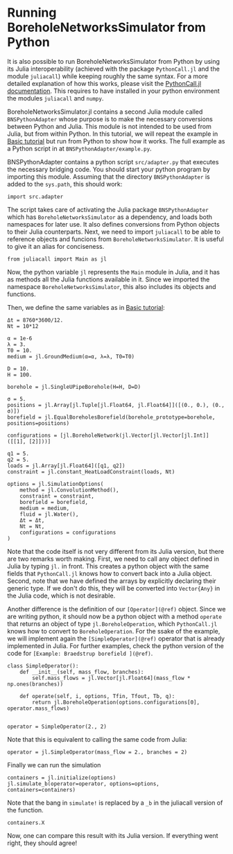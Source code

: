 # Running BoreholeNetworksSimulator from Python

It is also possible to run BoreholeNetworksSimulator from Python by using its Julia interoperability (achieved with the package `PythonCall.jl` and the module `juliacall`) while keeping roughly the same syntax. For a more detailed explanation of how this works, please visit the [PythonCall.jl documentation](https://juliapy.github.io/PythonCall.jl/stable/).
This requires to have installed in your python environment the modules `juliacall` and `numpy`.

BoreholeNetworksSimulator.jl contains a second Julia module called `BNSPythonAdapter` whose purpose is to make the necessary conversions between Python and Julia. This module is not intended to be used from Julia, but from within Python.
In this tutorial, we will repeat the example in [Basic tutorial](@ref) but run from Python to show how it works. The full example as a Python script in at `BNSPythonAdapter/example.py`.

BNSPythonAdapter contains a python script `src/adapter.py` that executes the necessary bridging code.
You should start your python program by importing this module. Assuming that the directory `BNSPythonAdapter` is added to the `sys.path`, this should work:
````
import src.adapter
````
The script takes care of activating the Julia package `BNSPythonAdapter` which has `BoreholeNetworksSimulator` as a dependency, and loads both namespaces for later use.
It also defines conversions from Python objects to their Julia counterparts. 
Next, we need to import `juliacall` to be able to reference objects and funcions from `BoreholeNetworksSimulator`. It is useful to give it an alias for conciseness.
````
from juliacall import Main as jl
````
Now, the python variable `jl` represents the `Main` module in Julia, and it has as methods all the Julia functions available in it. Since we imported the namespace `BoreholeNetworksSimulator`, this also includes its objects and functions.

Then, we define the same variables as in [Basic tutorial](@ref):
````
Δt = 8760*3600/12.
Nt = 10*12

α = 1e-6
λ = 3.
T0 = 10.
medium = jl.GroundMedium(α=α, λ=λ, T0=T0)

D = 10.
H = 100.

borehole = jl.SingleUPipeBorehole(H=H, D=D)

σ = 5.
positions = jl.Array[jl.Tuple[jl.Float64, jl.Float64]]([(0., 0.), (0., σ)])
borefield = jl.EqualBoreholesBorefield(borehole_prototype=borehole, positions=positions)

configurations = [jl.BoreholeNetwork(jl.Vector[jl.Vector[jl.Int]]([[1], [2]]))]

q1 = 5.
q2 = 5.
loads = jl.Array[jl.Float64]([q1, q2])
constraint = jl.constant_HeatLoadConstraint(loads, Nt)

options = jl.SimulationOptions(
    method = jl.ConvolutionMethod(),
    constraint = constraint,
    borefield = borefield,
    medium = medium,
    fluid = jl.Water(),
    Δt = Δt,
    Nt = Nt,
    configurations = configurations
)
````
Note that the code itself is not very different from its Julia version, but there are two remarks worth making. First, we need to call any object defined in Julia by typing `jl.` in front. This creates a python object with the same fields that `PythonCall.jl` knows how to convert back into a Julia object.
Second, note that we have defined the arrays by explicitly declaring their generic type. If we don't do this, they will be converted into `Vector{Any}` in the Julia code, which is not desirable.

Another difference is the definition of our `[Operator](@ref)` object. Since we are writing python, it should now be a python object with a method `operate` that returns an object of type `jl.BoreholeOperation`, which `PythonCall.jl` knows how to convert to `BoreholeOperation`. For the ssake of the example, we will implement again the `[SimpleOperator](@ref)` operator that is already implemented in Julia. For further examples, check the python version of the code for `[Example: Braedstrup borefield ](@ref)`.
````
class SimpleOperator():
    def __init__(self, mass_flow, branches):
        self.mass_flows = jl.Vector[jl.Float64](mass_flow * np.ones(branches))

    def operate(self, i, options, Tfin, Tfout, Tb, q):
        return jl.BoreholeOperation(options.configurations[0], operator.mass_flows)


operator = SimpleOperator(2., 2)
````

Note that this is equivalent to calling the same code from Julia:
````
operator = jl.SimpleOperator(mass_flow = 2., branches = 2)
````


Finally we can run the simulation
````
containers = jl.initialize(options)
jl.simulate_b(operator=operator, options=options, containers=containers)
````
Note that the bang in `simulate!` is replaced by a `_b` in the juliacall version of the function. 
````
containers.X
````
Now, one can compare this result with its Julia version. If everything went right, they should agree!
